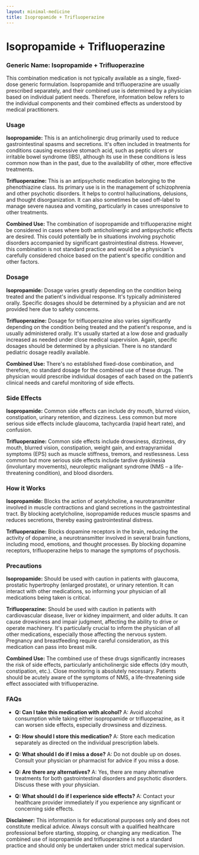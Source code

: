 ```yaml
---
layout: minimal-medicine
title: Isopropamide + Trifluoperazine
---
```


# Isopropamide + Trifluoperazine
### Generic Name: Isopropamide + Trifluoperazine

This combination medication is not typically available as a single, fixed-dose generic formulation.  Isopropamide and trifluoperazine are usually prescribed separately, and their combined use is determined by a physician based on individual patient needs.  Therefore, information below refers to the individual components and their combined effects as understood by medical practitioners.


### Usage

**Isopropamide:** This is an anticholinergic drug primarily used to reduce gastrointestinal spasms and secretions. It's often included in treatments for conditions causing excessive stomach acid, such as peptic ulcers or irritable bowel syndrome (IBS), although its use in these conditions is less common now than in the past, due to the availability of other, more effective treatments.

**Trifluoperazine:** This is an antipsychotic medication belonging to the phenothiazine class. Its primary use is in the management of schizophrenia and other psychotic disorders. It helps to control hallucinations, delusions, and thought disorganization.  It can also sometimes be used off-label to manage severe nausea and vomiting, particularly in cases unresponsive to other treatments.

**Combined Use:** The combination of isopropamide and trifluoperazine might be considered in cases where both anticholinergic and antipsychotic effects are desired. This could potentially be in situations involving psychotic disorders accompanied by significant gastrointestinal distress.  However, this combination is not standard practice and would be a physician's carefully considered choice based on the patient's specific condition and other factors.


### Dosage

**Isopropamide:** Dosage varies greatly depending on the condition being treated and the patient's individual response. It's typically administered orally.  Specific dosages should be determined by a physician and are not provided here due to safety concerns.

**Trifluoperazine:** Dosage for trifluoperazine also varies significantly depending on the condition being treated and the patient's response, and is usually administered orally. It's usually started at a low dose and gradually increased as needed under close medical supervision. Again, specific dosages should be determined by a physician.  There is no standard pediatric dosage readily available.

**Combined Use:**  There's no established fixed-dose combination, and therefore, no standard dosage for the combined use of these drugs. The physician would prescribe individual dosages of each based on the patient’s clinical needs and careful monitoring of side effects.


### Side Effects

**Isopropamide:** Common side effects can include dry mouth, blurred vision, constipation, urinary retention, and dizziness. Less common but more serious side effects include glaucoma, tachycardia (rapid heart rate), and confusion.

**Trifluoperazine:** Common side effects include drowsiness, dizziness, dry mouth, blurred vision, constipation, weight gain, and extrapyramidal symptoms (EPS) such as muscle stiffness, tremors, and restlessness. Less common but more serious side effects include tardive dyskinesia (involuntary movements), neuroleptic malignant syndrome (NMS – a life-threatening condition), and blood disorders.


### How it Works

**Isopropamide:** Blocks the action of acetylcholine, a neurotransmitter involved in muscle contractions and gland secretions in the gastrointestinal tract. By blocking acetylcholine, isopropamide reduces muscle spasms and reduces secretions, thereby easing gastrointestinal distress.

**Trifluoperazine:** Blocks dopamine receptors in the brain, reducing the activity of dopamine, a neurotransmitter involved in several brain functions, including mood, emotions, and thought processes.  By blocking dopamine receptors, trifluoperazine helps to manage the symptoms of psychosis.


### Precautions

**Isopropamide:** Should be used with caution in patients with glaucoma, prostatic hypertrophy (enlarged prostate), or urinary retention. It can interact with other medications, so informing your physician of all medications being taken is critical.

**Trifluoperazine:** Should be used with caution in patients with cardiovascular disease, liver or kidney impairment, and older adults.  It can cause drowsiness and impair judgment, affecting the ability to drive or operate machinery.  It's particularly crucial to inform the physician of all other medications, especially those affecting the nervous system.  Pregnancy and breastfeeding require careful consideration, as this medication can pass into breast milk.

**Combined Use:** The combined use of these drugs significantly increases the risk of side effects, particularly anticholinergic side effects (dry mouth, constipation, etc.).  Close monitoring is absolutely necessary.  Patients should be acutely aware of the symptoms of NMS, a life-threatening side effect associated with trifluoperazine.


### FAQs

* **Q: Can I take this medication with alcohol?** A:  Avoid alcohol consumption while taking either isopropamide or trifluoperazine, as it can worsen side effects, especially drowsiness and dizziness.

* **Q: How should I store this medication?** A: Store each medication separately as directed on the individual prescription labels.

* **Q: What should I do if I miss a dose?** A:  Do not double up on doses. Consult your physician or pharmacist for advice if you miss a dose.

* **Q: Are there any alternatives?** A:  Yes, there are many alternative treatments for both gastrointestinal disorders and psychotic disorders.  Discuss these with your physician.

* **Q: What should I do if I experience side effects?** A: Contact your healthcare provider immediately if you experience any significant or concerning side effects.


**Disclaimer:** This information is for educational purposes only and does not constitute medical advice.  Always consult with a qualified healthcare professional before starting, stopping, or changing any medication.  The combined use of isopropamide and trifluoperazine is not a standard practice and should only be undertaken under strict medical supervision.

